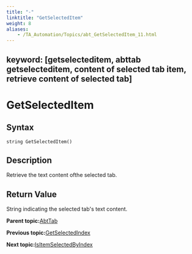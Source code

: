 ```yaml
--- 
title: "-"
linktitle: "GetSelectedItem"
weight: 8
aliases: 
    - /TA_Automation/Topics/abt_GetSelectedItem_11.html
---
```

keyword: [getselecteditem, abttab getselecteditem, content of selected tab item, retrieve content of selected tab]
---

# GetSelectedItem

## Syntax

`string GetSelectedItem()`

## Description

Retrieve the text content ofthe selected tab.

## Return Value

String indicating the selected tab's text content.

**Parent topic:**[AbtTab](/TA_Automation/Topics/abt_AbtTab.html)

**Previous topic:**[GetSelectedIndex](/TA_Automation/Topics/abt_GetSelectedIndex_11.html)

**Next topic:**[IsItemSelectedByIndex](/TA_Automation/Topics/abt_IsItemSelected_11.html)

